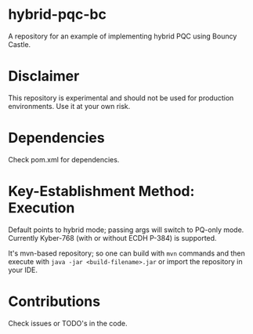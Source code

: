 # hybrid-pqc-bc

A repository for an example of implementing hybrid PQC using Bouncy Castle.

# Disclaimer

This repository is experimental and should not be used for production environments. Use it at your own risk.

# Dependencies

Check pom.xml for dependencies. 

# Key-Establishment Method: Execution

Default points to hybrid mode; passing args will switch to PQ-only mode. Currently Kyber-768 (with or without ECDH P-384) is supported.

It's mvn-based repository; so one can build with `mvn` commands and then execute with `java -jar <build-filename>.jar` or import the repository in your IDE.

# Contributions

Check issues or TODO's in the code. 
